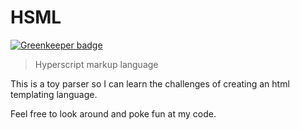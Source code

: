 # HSML

[![Greenkeeper badge](https://badges.greenkeeper.io/thetalecrafter/hsml.svg)](https://greenkeeper.io/)
> Hyperscript markup language

This is a toy parser so I can learn the challenges of creating an html templating language.

Feel free to look around and poke fun at my code.